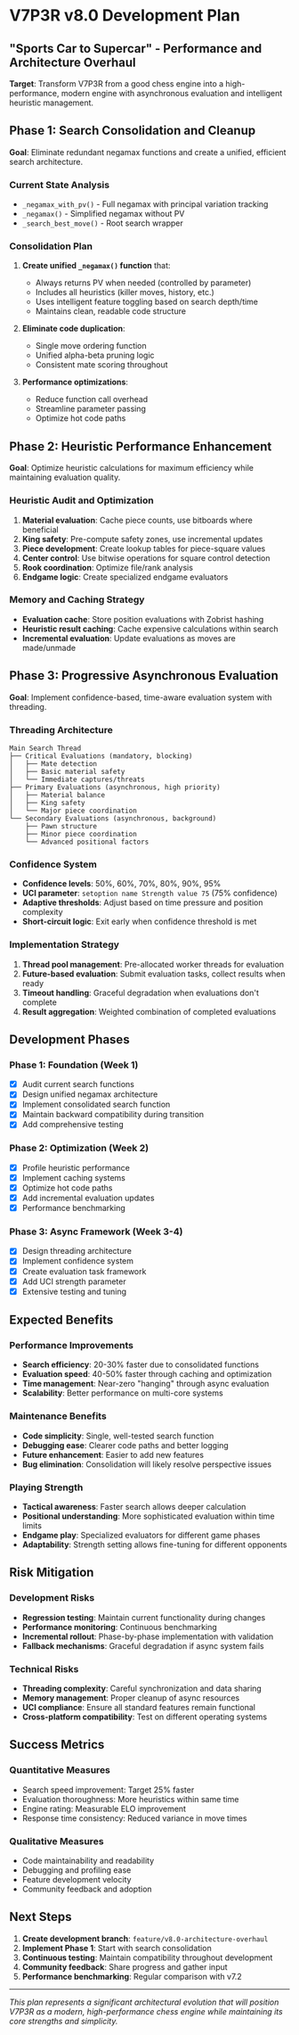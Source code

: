 # V7P3R v8.0 Development Plan
## "Sports Car to Supercar" - Performance and Architecture Overhaul

**Target**: Transform V7P3R from a good chess engine into a high-performance, modern engine with asynchronous evaluation and intelligent heuristic management.

## Phase 1: Search Consolidation and Cleanup
**Goal**: Eliminate redundant negamax functions and create a unified, efficient search architecture.

### Current State Analysis
- `_negamax_with_pv()` - Full negamax with principal variation tracking
- `_negamax()` - Simplified negamax without PV
- `_search_best_move()` - Root search wrapper

### Consolidation Plan
1. **Create unified `_negamax()` function** that:
   - Always returns PV when needed (controlled by parameter)
   - Includes all heuristics (killer moves, history, etc.)
   - Uses intelligent feature toggling based on search depth/time
   - Maintains clean, readable code structure

2. **Eliminate code duplication**:
   - Single move ordering function
   - Unified alpha-beta pruning logic
   - Consistent mate scoring throughout

3. **Performance optimizations**:
   - Reduce function call overhead
   - Streamline parameter passing
   - Optimize hot code paths

## Phase 2: Heuristic Performance Enhancement
**Goal**: Optimize heuristic calculations for maximum efficiency while maintaining evaluation quality.

### Heuristic Audit and Optimization
1. **Material evaluation**: Cache piece counts, use bitboards where beneficial
2. **King safety**: Pre-compute safety zones, use incremental updates
3. **Piece development**: Create lookup tables for piece-square values
4. **Center control**: Use bitwise operations for square control detection
5. **Rook coordination**: Optimize file/rank analysis
6. **Endgame logic**: Create specialized endgame evaluators

### Memory and Caching Strategy
- **Evaluation cache**: Store position evaluations with Zobrist hashing
- **Heuristic result caching**: Cache expensive calculations within search
- **Incremental evaluation**: Update evaluations as moves are made/unmade

## Phase 3: Progressive Asynchronous Evaluation
**Goal**: Implement confidence-based, time-aware evaluation system with threading.

### Threading Architecture
```
Main Search Thread
├── Critical Evaluations (mandatory, blocking)
│   ├── Mate detection
│   ├── Basic material safety
│   └── Immediate captures/threats
├── Primary Evaluations (asynchronous, high priority)
│   ├── Material balance
│   ├── King safety
│   └── Major piece coordination
└── Secondary Evaluations (asynchronous, background)
    ├── Pawn structure
    ├── Minor piece coordination
    └── Advanced positional factors
```

### Confidence System
- **Confidence levels**: 50%, 60%, 70%, 80%, 90%, 95%
- **UCI parameter**: `setoption name Strength value 75` (75% confidence)
- **Adaptive thresholds**: Adjust based on time pressure and position complexity
- **Short-circuit logic**: Exit early when confidence threshold is met

### Implementation Strategy
1. **Thread pool management**: Pre-allocated worker threads for evaluation
2. **Future-based evaluation**: Submit evaluation tasks, collect results when ready
3. **Timeout handling**: Graceful degradation when evaluations don't complete
4. **Result aggregation**: Weighted combination of completed evaluations

## Development Phases

### Phase 1: Foundation (Week 1)
- [X] Audit current search functions
- [X] Design unified negamax architecture
- [X] Implement consolidated search function
- [X] Maintain backward compatibility during transition
- [X] Add comprehensive testing

### Phase 2: Optimization (Week 2)
- [X] Profile heuristic performance
- [X] Implement caching systems
- [X] Optimize hot code paths
- [X] Add incremental evaluation updates
- [X] Performance benchmarking

### Phase 3: Async Framework (Week 3-4)
- [X] Design threading architecture
- [X] Implement confidence system
- [X] Create evaluation task framework
- [X] Add UCI strength parameter
- [X] Extensive testing and tuning

## Expected Benefits

### Performance Improvements
- **Search efficiency**: 20-30% faster due to consolidated functions
- **Evaluation speed**: 40-50% faster through caching and optimization
- **Time management**: Near-zero "hanging" through async evaluation
- **Scalability**: Better performance on multi-core systems

### Maintenance Benefits
- **Code simplicity**: Single, well-tested search function
- **Debugging ease**: Clearer code paths and better logging
- **Future enhancement**: Easier to add new features
- **Bug elimination**: Consolidation will likely resolve perspective issues

### Playing Strength
- **Tactical awareness**: Faster search allows deeper calculation
- **Positional understanding**: More sophisticated evaluation within time limits
- **Endgame play**: Specialized evaluators for different game phases
- **Adaptability**: Strength setting allows fine-tuning for different opponents

## Risk Mitigation

### Development Risks
- **Regression testing**: Maintain current functionality during changes
- **Performance monitoring**: Continuous benchmarking
- **Incremental rollout**: Phase-by-phase implementation with validation
- **Fallback mechanisms**: Graceful degradation if async system fails

### Technical Risks
- **Threading complexity**: Careful synchronization and data sharing
- **Memory management**: Proper cleanup of async resources
- **UCI compliance**: Ensure all standard features remain functional
- **Cross-platform compatibility**: Test on different operating systems

## Success Metrics

### Quantitative Measures
- Search speed improvement: Target 25% faster
- Evaluation thoroughness: More heuristics within same time
- Engine rating: Measurable ELO improvement
- Response time consistency: Reduced variance in move times

### Qualitative Measures
- Code maintainability and readability
- Debugging and profiling ease
- Feature development velocity
- Community feedback and adoption

## Next Steps

1. **Create development branch**: `feature/v8.0-architecture-overhaul`
2. **Implement Phase 1**: Start with search consolidation
3. **Continuous testing**: Maintain compatibility throughout development
4. **Community feedback**: Share progress and gather input
5. **Performance benchmarking**: Regular comparison with v7.2

---

*This plan represents a significant architectural evolution that will position V7P3R as a modern, high-performance chess engine while maintaining its core strengths and simplicity.*
